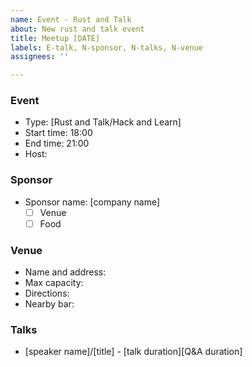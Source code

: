 ```yaml
---
name: Event - Rust and Talk
about: New rust and talk event
title: Meetup [DATE]
labels: E-talk, N-sponsor, N-talks, N-venue
assignees: ''

---
```


### Event
- Type: [Rust and Talk/Hack and Learn]
- Start time: 18:00
- End time: 21:00
- Host:

### Sponsor
- Sponsor name: [company name]
  - [ ] Venue
  - [ ] Food

### Venue
- Name and address:
- Max capacity:
- Directions:
- Nearby bar:

### Talks
- [speaker name]/[title] - [talk duration][Q&A duration]
